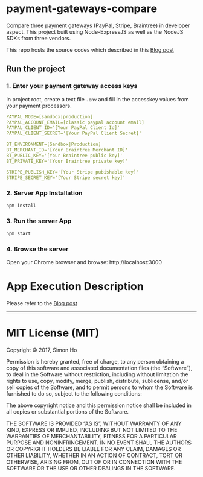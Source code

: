 # payment-gateways-compare

Compare three payment gateways (PayPal, Stripe, Braintree) in developer aspect. This project built using Node-ExpressJS as well as the NodeJS SDKs from three vendors.

This repo hosts the source codes which described in this [Blog post](https://blog.simonho.net/2017/10/comparing-ux-of-three-payment.html)

## Run the project

### 1. Enter your payment gateway access keys
In project root, create a text file `.env` and fill in the accesskey values from your payment processors.
```yaml
PAYPAL_MODE=[sandbox|production]
PAYPAL_ACCOUNT_EMAIL=[classic paypal account email]
PAYPAL_CLIENT_ID='[Your PayPal Client Id]'
PAYPAL_CLIENT_SECRET='[Your PayPal Client Secret]'

BT_ENVIRONMENT=[Sandbox|Production]
BT_MERCHANT_ID='[Your Braintree Merchant ID]'
BT_PUBLIC_KEY='[Your Braintree public key]'
BT_PRIVATE_KEY='[Your Braintree private key]'

STRIPE_PUBLISH_KEY='[Your Stripe pubishable key]'
STRIPE_SECRET_KEY='[Your Stripe secret key]'
```

### 2. Server App Installation
```sh
npm install
```

### 3. Run the server App
```sh
npm start
```

### 4. Browse the server
Open your Chrome browser and browse: http://localhost:3000

# App Execution Description
Please refer to the [Blog post](https://blog.simonho.net/paypal-vs-braintree-vs-stripe-ux-sdk/)

---

MIT License (MIT)
=====================

Copyright © 2017, Simon Ho

Permission is hereby granted, free of charge, to any person
obtaining a copy of this software and associated documentation
files (the “Software”), to deal in the Software without
restriction, including without limitation the rights to use,
copy, modify, merge, publish, distribute, sublicense, and/or sell
copies of the Software, and to permit persons to whom the
Software is furnished to do so, subject to the following
conditions:

The above copyright notice and this permission notice shall be
included in all copies or substantial portions of the Software.

THE SOFTWARE IS PROVIDED “AS IS”, WITHOUT WARRANTY OF ANY KIND,
EXPRESS OR IMPLIED, INCLUDING BUT NOT LIMITED TO THE WARRANTIES
OF MERCHANTABILITY, FITNESS FOR A PARTICULAR PURPOSE AND
NONINFRINGEMENT. IN NO EVENT SHALL THE AUTHORS OR COPYRIGHT
HOLDERS BE LIABLE FOR ANY CLAIM, DAMAGES OR OTHER LIABILITY,
WHETHER IN AN ACTION OF CONTRACT, TORT OR OTHERWISE, ARISING
FROM, OUT OF OR IN CONNECTION WITH THE SOFTWARE OR THE USE OR
OTHER DEALINGS IN THE SOFTWARE.
